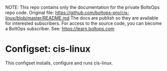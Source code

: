 <!-- note marker start -->
NOTE: This repo contains only the documentation for the private BoltsOps repo code.
Original file: https://github.com/boltops-pro/cis-linux/blob/master/README.md
The docs are publish so they are available for interested subscribers.
For access to the source code, you can become a BoltOps subscriber.
See: https://learn.boltops.com

<!-- note marker end -->

# Configset: cis-linux

This configset installs, configure and runs cis-linux.